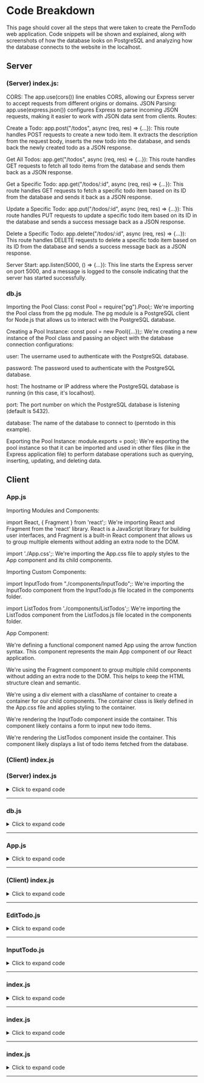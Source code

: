 <h1>Code Breakdown</h1>

<p>This page should cover all the steps that were taken to create the PernTodo web application. Code snippets will be shown and explained, along with screenshots of how the database looks on PostgreSQL and analyzing how the database connects to the website in the localhost.</p>

<h2>Server</h2>

<h3>(Server) index.js:</h3>

<p>
CORS: The app.use(cors()) line enables CORS, allowing our Express server to accept requests from different origins or domains.
JSON Parsing: app.use(express.json()) configures Express to parse incoming JSON requests, making it easier to work with JSON data sent from clients.
Routes:

Create a Todo:
app.post("/todos", async (req, res) => {...}): This route handles POST requests to create a new todo item. It extracts the description from the request body, inserts the new todo into the database, and sends back the newly created todo as a JSON response.

Get All Todos:
app.get("/todos", async (req, res) => {...}): This route handles GET requests to fetch all todo items from the database and sends them back as a JSON response.

Get a Specific Todo:
app.get("/todos/:id", async (req, res) => {...}): This route handles GET requests to fetch a specific todo item based on its ID from the database and sends it back as a JSON response.

Update a Specific Todo:
app.put("/todos/:id", async (req, res) => {...}): This route handles PUT requests to update a specific todo item based on its ID in the database and sends a success message back as a JSON response.

Delete a Specific Todo:
app.delete("/todos/:id", async (req, res) => {...}): This route handles DELETE requests to delete a specific todo item based on its ID from the database and sends a success message back as a JSON response.

Server Start:
app.listen(5000, () => {...}): This line starts the Express server on port 5000, and a message is logged to the console indicating that the server has started successfully.
</p>

<h3>db.js</h3>
<p>
Importing the Pool Class:
const Pool = require("pg").Pool;: We're importing the Pool class from the pg module. The pg module is a PostgreSQL client for Node.js that allows us to interact with the PostgreSQL database.

Creating a Pool Instance:
const pool = new Pool({...});: We're creating a new instance of the Pool class and passing an object with the database connection configurations:

user: The username used to authenticate with the PostgreSQL database.

password: The password used to authenticate with the PostgreSQL database.

host: The hostname or IP address where the PostgreSQL database is running (in this case, it's localhost).

port: The port number on which the PostgreSQL database is listening (default is 5432).

database: The name of the database to connect to (perntodo in this example).

Exporting the Pool Instance:
module.exports = pool;: We're exporting the pool instance so that it can be imported and used in other files (like in the Express application file) to perform database operations such as querying, inserting, updating, and deleting data.
</p>

<h2>Client</h2>

<h3>App.js</h3>

<p>

Importing Modules and Components:

import React, { Fragment } from 'react';: We're importing React and Fragment from the 'react' library. React is a JavaScript library for building user interfaces, and Fragment is a built-in React component that allows us to group multiple elements without adding an extra node to the DOM.

import './App.css';: We're importing the App.css file to apply styles to the App component and its child components.

Importing Custom Components:

import InputTodo from "./components/InputTodo";: We're importing the InputTodo component from the InputTodo.js file located in the components folder.

import ListTodos from './components/ListTodos';: We're importing the ListTodos component from the ListTodos.js file located in the components folder.

App Component:

We're defining a functional component named App using the arrow function syntax. This component represents the main App component of our React application.

We're using the Fragment component to group multiple child components without adding an extra node to the DOM. This helps to keep the HTML structure clean and semantic.

We're using a div element with a className of container to create a container for our child components. The container class is likely defined in the App.css file and applies styling to the container.

We're rendering the InputTodo component inside the container. This component likely contains a form to input new todo items.

We're rendering the ListTodos component inside the container. This component likely displays a list of todo items fetched from the database.
    
</p>

<h3>(Client) index.js</h3>

<p>


    
</p>


### <h3>(Server) index.js</h3>

<details>
<summary>Click to expand code</summary>

```js

// Importing required modules
const express = require("express");
const app = express();
const cors = require("cors");
const pool = require("./db"); // Connecting to the PostgreSQL database

// Middleware setup
app.use(cors()); // Enable Cross-Origin Resource Sharing
app.use(express.json()); // Parse JSON bodies sent by clients

// ROUTES //

// Create a new todo item
app.post("/todos", async (req, res) => {
    try {
        const { description } = req.body; // Destructuring description from request body
        // Insert new todo into the database and return the inserted todo
        const newTodo = await pool.query("INSERT INTO todo (description) VALUES($1) RETURNING * ", [description]);
        res.json(newTodo.rows[0]); // Send the newly created todo as JSON response
    } catch (err) {
        console.error(err.message); // Log any errors to the console
    }
});

// Get all todo items
app.get("/todos", async (req, res) => {
    try {
        // Fetch all todos from the database
        const allTodos = await pool.query("SELECT * FROM todo");
        res.json(allTodos.rows); // Send the todos as JSON response
    } catch (err) {
        console.error(err.message); // Log any errors to the console
    }
});

// Get a specific todo item by ID
app.get("/todos/:id", async (req, res) => {
    try {
        const { id } = req.params; // Extract todo ID from request parameters
        // Fetch todo with the given ID from the database
        const todo = await pool.query("SELECT * FROM todo WHERE todo_id = $1", [id]);
        res.json(todo.rows[0]); // Send the fetched todo as JSON response
    } catch (err) {
        console.error(err.message); // Log any errors to the console
    }
});

// Update a specific todo item by ID
app.put("/todos/:id", async (req, res) => {
    try {
        const { id } = req.params; // Extract todo ID from request parameters
        const { description } = req.body; // Destructuring description from request body
        // Update todo with the given ID in the database
        await pool.query("UPDATE todo SET description = $1 WHERE todo_id = $2", [description, id]);
        res.json("Todo was updated!"); // Send success message as JSON response
    } catch (err) {
        console.error(err.message); // Log any errors to the console
    }
});

// Delete a specific todo item by ID
app.delete("/todos/:id", async (req, res) => {
    try {
        const { id } = req.params; // Extract todo ID from request parameters
        // Delete todo with the given ID from the database
        await pool.query("DELETE FROM todo WHERE todo_id = $1", [id]);
        res.json("Todo was deleted!"); // Send success message as JSON response
    } catch (err) {
        console.error(err.message); // Log any errors to the console
    }
});

// Start the server on port 5000
app.listen(5000, () => {
    console.log("Server has started on port 5000");
});

```
</details>

<hr>

### <h3>db.js</h3>

<details>
<summary>Click to expand code</summary>

```js

// Importing the Pool class from the 'pg' module to create a connection pool
const Pool = require("pg").Pool;

// Creating a new Pool instance with database connection configurations
const pool = new Pool({
    user: "postgres",       // Database user
    password: "1234",       // Database password
    host: "localhost",      // Database host
    port: 5432,             // Database port
    database: "perntodo"    // Database name
});

// Exporting the pool instance to be used in other files
module.exports = pool;

```
</details>

<hr>

### <h3>App.js</h3>

<details>
<summary>Click to expand code</summary>

```js

// Importing required modules and components
import React, { Fragment } from 'react'; // Importing React and Fragment from the 'react' library
import './App.css'; // Importing the CSS file for styling

// Importing custom components
import InputTodo from "./components/InputTodo"; // Importing the InputTodo component
import ListTodos from './components/ListTodos'; // Importing the ListTodos component

function App() {
  // Rendering the App component
  return (
    <Fragment> {/* Using Fragment to group multiple elements without adding an extra node to the DOM */}
      <div className="container"> {/* Container for styling purposes */}
        <InputTodo/> {/* Rendering the InputTodo component */}
        <ListTodos/> {/* Rendering the ListTodos component */}
      </div>
    </Fragment>
  );
}

export default App; // Exporting the App component to be used in other parts of the application


```
</details>

<hr>

### <h3>(Client) index.js</h3>

<details>
<summary>Click to expand code</summary>

```js

// Importing required modules and components
import React from 'react'; // Importing React from the 'react' library
import ReactDOM from 'react-dom/client'; // Importing ReactDOM from the 'react-dom/client' library
import './index.css'; // Importing the CSS file for styling
import App from './App'; // Importing the App component

// Creating a root for the React application
const root = ReactDOM.createRoot(document.getElementById('root')); // Creating a root for the React application with the 'root' element from the DOM

// Rendering the App component inside the root
root.render(
  <React.StrictMode> {/* Using React.StrictMode to detect potential problems in the application */}
    <App /> {/* Rendering the App component */}
  </React.StrictMode>
);

```
</details>

<hr>

### <h3>EditTodo.js</h3>

<details>
<summary>Click to expand code</summary>

```js

import React, { Fragment, useState } from "react";

// EditTodo component
const EditTodo = ({ todo }) => {

    // State variable to store the description of the todo item
    const [description, setDescription] = useState(todo.description);

    // Function to update the description of the todo item
    const updateDescription = async (e) => {
        e.preventDefault(); // Preventing the default form submission behavior
        try {
            const body = { description }; // Creating a body object with the updated description
            // Sending a PUT request to update the todo item with the new description
            const response = await fetch(`http://localhost:5000/todos/${todo.todo_id}`, {
                method: "PUT",
                headers: { "Content-Type": "application/json" },
                body: JSON.stringify(body)
            });

            window.location = "/"; // Redirecting to the homepage after successful update
        } catch (err) {
            console.error(err.message); // Logging any errors to the console
        }
    }

    // Rendering the EditTodo component
    return (
        <Fragment>
            {/* Button to trigger the modal */}
            <button type="button" className="btn btn-warning" data-toggle="modal" data-target={`#id${todo.todo_id}`}>
                Edit
            </button>

            {/* Modal for editing the todo item */}
            <div className="modal" id={`id${todo.todo_id}`} onClick={() => setDescription(todo.description)}>
                <div className="modal-dialog">
                    <div className="modal-content">

                        {/* Modal header */}
                        <div className="modal-header">
                            <h4 className="modal-title">Edit Todo</h4>
                            <button type="button" className="close" data-dismiss="modal" onClick={() => setDescription(todo.description)}>&times;</button>
                        </div>

                        {/* Modal body */}
                        <div className="modal-body">
                            {/* Input field to edit the description */}
                            <input type='text' className="form-control" value={description} onChange={e => setDescription(e.target.value)} />
                        </div>

                        {/* Modal footer */}
                        <div className="modal-footer">
                            {/* Edit button */}
                            <button type="button" className="btn btn-warning" data-dismiss="modal" onClick={e => updateDescription(e)}>Edit</button>
                            {/* Close button */}
                            <button type="button" className="btn btn-danger" data-dismiss="modal" onClick={() => setDescription(todo.description)}>Close</button>
                        </div>

                    </div>
                </div>
            </div>
        </Fragment>
    );
};

export default EditTodo; // Exporting the EditTodo component

```
</details>

<hr>

### <h3>InputTodo.js</h3>

<details>
<summary>Click to expand code</summary>

```js

import React, { Fragment, useState } from 'react';

// InputTodo component
const InputTodo = () => {

    // State variable to store the description of the todo item
    const [description, setDescription] = useState("");

    // Function to handle form submission
    const onSubmitForm = async e => {
        e.preventDefault(); // Preventing the default form submission behavior
        try {
            const body = { description }; // Creating a body object with the description
            // Sending a POST request to add a new todo item
            const response = await fetch("http://localhost:5000/todos", {
                method: "POST",
                headers: { "Content-Type": "application/json" },
                body: JSON.stringify(body)
            });

            window.location = "/"; // Redirecting to the homepage after successful addition
        } catch (err) {
            console.error(err.message); // Logging any errors to the console
        }
    };

    // Rendering the InputTodo component
    return (
        <Fragment>
            {/* Heading */}
            <h1 className="text-center mt-5">Pern Todo List</h1>

            {/* Form for adding a new todo item */}
            <form className="d-flex mt-5" onSubmit={onSubmitForm}>
                {/* Input field to enter the description of the new todo item */}
                <input type="text" className="form-control" value={description} onChange={e => setDescription(e.target.value)} />

                {/* Submit button */}
                <button className="btn btn-success">Add</button>
            </form>
        </Fragment>
    );
};

export default InputTodo; // Exporting the InputTodo component

```
</details>

<hr>

### <h3>index.js</h3>

<details>
<summary>Click to expand code</summary>

```js

```
</details>

<hr>

### <h3>index.js</h3>

<details>
<summary>Click to expand code</summary>

```js

```
</details>

<hr>

### <h3>index.js</h3>

<details>
<summary>Click to expand code</summary>

```js

```
</details>

<hr>
